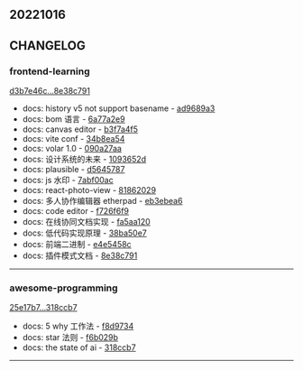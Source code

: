 ## 20221016

## CHANGELOG

### frontend-learning

[d3b7e46c...8e38c791](https://github.com/zhbhun/frontend-learning/compare/d3b7e46c...8e38c791)

* docs: history v5 not support basename - [ad9689a3](https://github.com/zhbhun/frontend-learning/commit/ad9689a36f0fd40787d2e36a9d40b1740932c214)
* docs: bom 语言 - [6a77a2e9](https://github.com/zhbhun/frontend-learning/commit/6a77a2e9bd347df85f3913f6be6545a144ecc3eb)
* docs: canvas editor - [b3f7a4f5](https://github.com/zhbhun/frontend-learning/commit/b3f7a4f56da0c401926797f8107408a29259d069)
* docs: vite conf - [34b8ea54](https://github.com/zhbhun/frontend-learning/commit/34b8ea543a0b885c477575e7fb6b830667a0a8ce)
* docs: volar 1.0 - [090a27aa](https://github.com/zhbhun/frontend-learning/commit/090a27aa2f3e5663f1e0a5230623993c75ea7805)
* docs: 设计系统的未来 - [1093652d](https://github.com/zhbhun/frontend-learning/commit/1093652de699bbe85b4cba63c84e000a67d9ebfe)
* docs: plausible - [d5645787](https://github.com/zhbhun/frontend-learning/commit/d5645787130ce76ad9ec41be6ee9741482b19ff7)
* docs: js 水印 - [7abf00ac](https://github.com/zhbhun/frontend-learning/commit/7abf00ac830f93ab3addf9a7ebde8d80e4e65066)
* docs: react-photo-view - [81862029](https://github.com/zhbhun/frontend-learning/commit/81862029f93fe8c88d39b58784cea48302c9596d)
* docs: 多人协作编辑器 etherpad - [eb3ebea6](https://github.com/zhbhun/frontend-learning/commit/eb3ebea6ae14e521f07abcc528ce6ee979aacc9e)
* docs: code editor - [f726f6f9](https://github.com/zhbhun/frontend-learning/commit/f726f6f959e0684d143c1710f4262ddb41254837)
* docs: 在线协同文档实现 - [fa5aa120](https://github.com/zhbhun/frontend-learning/commit/fa5aa1209eec8d5e3730d5952970f0c1864d2413)
* docs: 低代码实现原理 - [38ba50e7](https://github.com/zhbhun/frontend-learning/commit/38ba50e7261a96832625e337ab6b901869f8c0db)
* docs: 前端二进制 - [e4e5458c](https://github.com/zhbhun/frontend-learning/commit/e4e5458c26009ba35384ce91548593ec2f39bc41)
* docs: 插件模式文档 - [8e38c791](https://github.com/zhbhun/frontend-learning/commit/8e38c7919f668048ce03d8394790c3f7a886cb03)

---

### awesome-programming

[25e17b7...318ccb7](https://github.com/zhbhun/awesome-programming/compare/25e17b7...318ccb7)

* docs: 5 why 工作法 - [f8d9734](https://github.com/zhbhun/awesome-programming/commit/f8d97346e60117be17334396e867725160799dfc)
* docs: star 法则 - [f6b029b](https://github.com/zhbhun/awesome-programming/commit/f6b029b6fec37ddf62df122eed6289b72140b090)
* docs: the state of ai - [318ccb7](https://github.com/zhbhun/awesome-programming/commit/318ccb7133000504e854a5d5650322d7e404d37b)

---

